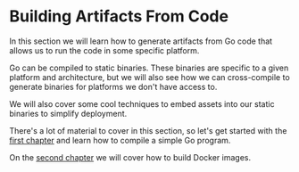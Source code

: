 # Building Artifacts From Code

In this section we will learn how to generate artifacts from
Go code that allows us to run the code in some specific platform.

Go can be compiled to static binaries. These binaries are specific to
a given platform and architecture, but we will also see how we can
cross-compile to generate binaries for platforms we don't have access to.

We will also cover some cool techniques to embed assets into our static
binaries to simplify deployment.

There's a lot of material to cover in this section, so let's get
started with the [first chapter](1-standalone-binaries/1-go-build.md)
and learn how to compile a simple Go program.

On the [second chapter](2-docker/1-docker-images.md) we will cover
how to build Docker images.
